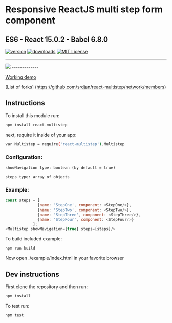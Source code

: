 # Responsive ReactJS multi step form component
## ES6 - React 15.0.2 - Babel 6.8.0

[![version](https://img.shields.io/npm/v/npm-install-loader.svg)](http://npm.im/react-multistep)
[![downloads](https://img.shields.io/npm/dm/npm-install-loader.svg)](http://npm-stat.com/charts.html?package=react-multistep)
[![MIT License](https://img.shields.io/npm/l/npm-install-loader.svg)](http://opensource.org/licenses/MIT)



-------------
<img src="https://dl.dropboxusercontent.com/u/51491957/multistep-v2.1.0/react-multistep.png"/>
-------------


[Working demo](https://dl.dropboxusercontent.com/u/51491957/multistep-v2.1.0/index.html)



[List of forks] (https://github.com/srdjan/react-multistep/network/members)

## Instructions

To install this module run:
```sh
npm install react-multistep
```
next, require it inside of your app:
```sh
var Multistep = require('react-multistep').Multistep
```
### Configuration:
```
showNavigation type: boolean (by default = true)
```
```
steps type: array of objects
```
### Example:
```javascript
const steps = [
              {name: 'StepOne', component: <StepOne/>},
              {name: 'StepTwo', component: <StepTwo/>},
              {name: 'StepThree', component: <StepThree/>},
              {name: 'StepFour', component: <StepFour/>}
            ];
<Multistep showNavigation={true} steps={steps}/>
```

To build included example:
```sh
npm run build
```
Now open ./example/index.html in your favorite browser


## Dev instructions

First clone the repository and then run:
```sh
npm install
```

To test run:
```sh
npm test
```
